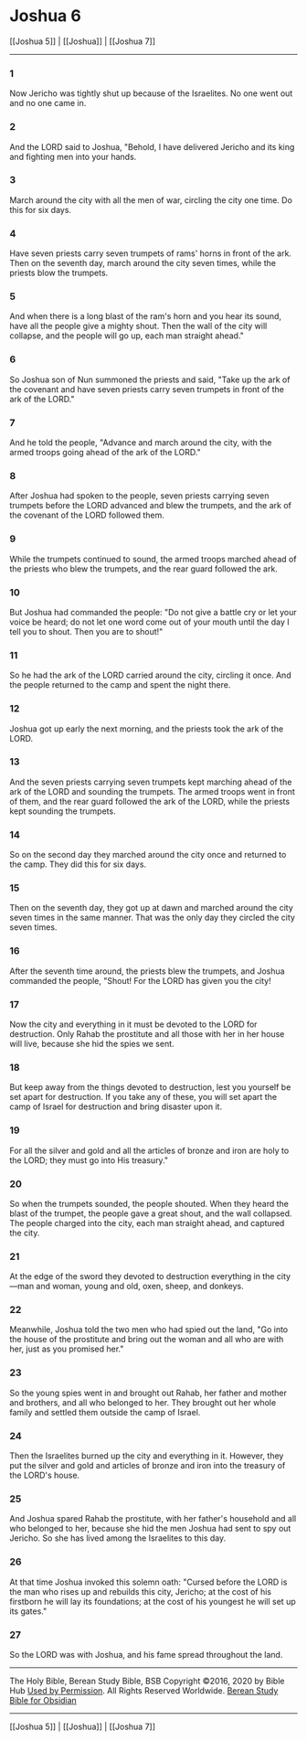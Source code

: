 # Joshua 6

[[Joshua 5]] | [[Joshua]] | [[Joshua 7]]

---

### 1
Now Jericho was tightly shut up because of the Israelites. No one went out and no one came in.

### 2
And the LORD said to Joshua, "Behold, I have delivered Jericho and its king and fighting men into your hands.

### 3
March around the city with all the men of war, circling the city one time. Do this for six days.

### 4
Have seven priests carry seven trumpets of rams' horns in front of the ark. Then on the seventh day, march around the city seven times, while the priests blow the trumpets.

### 5
And when there is a long blast of the ram's horn and you hear its sound, have all the people give a mighty shout. Then the wall of the city will collapse, and the people will go up, each man straight ahead."

### 6
So Joshua son of Nun summoned the priests and said, "Take up the ark of the covenant and have seven priests carry seven trumpets in front of the ark of the LORD."

### 7
And he told the people, "Advance and march around the city, with the armed troops going ahead of the ark of the LORD."

### 8
After Joshua had spoken to the people, seven priests carrying seven trumpets before the LORD advanced and blew the trumpets, and the ark of the covenant of the LORD followed them.

### 9
While the trumpets continued to sound, the armed troops marched ahead of the priests who blew the trumpets, and the rear guard followed the ark.

### 10
But Joshua had commanded the people: "Do not give a battle cry or let your voice be heard; do not let one word come out of your mouth until the day I tell you to shout. Then you are to shout!"

### 11
So he had the ark of the LORD carried around the city, circling it once. And the people returned to the camp and spent the night there.

### 12
Joshua got up early the next morning, and the priests took the ark of the LORD.

### 13
And the seven priests carrying seven trumpets kept marching ahead of the ark of the LORD and sounding the trumpets. The armed troops went in front of them, and the rear guard followed the ark of the LORD, while the priests kept sounding the trumpets.

### 14
So on the second day they marched around the city once and returned to the camp. They did this for six days.

### 15
Then on the seventh day, they got up at dawn and marched around the city seven times in the same manner. That was the only day they circled the city seven times.

### 16
After the seventh time around, the priests blew the trumpets, and Joshua commanded the people, "Shout! For the LORD has given you the city!

### 17
Now the city and everything in it must be devoted to the LORD for destruction. Only Rahab the prostitute and all those with her in her house will live, because she hid the spies we sent.

### 18
But keep away from the things devoted to destruction, lest you yourself be set apart for destruction. If you take any of these, you will set apart the camp of Israel for destruction and bring disaster upon it.

### 19
For all the silver and gold and all the articles of bronze and iron are holy to the LORD; they must go into His treasury."

### 20
So when the trumpets sounded, the people shouted. When they heard the blast of the trumpet, the people gave a great shout, and the wall collapsed. The people charged into the city, each man straight ahead, and captured the city.

### 21
At the edge of the sword they devoted to destruction everything in the city—man and woman, young and old, oxen, sheep, and donkeys.

### 22
Meanwhile, Joshua told the two men who had spied out the land, "Go into the house of the prostitute and bring out the woman and all who are with her, just as you promised her."

### 23
So the young spies went in and brought out Rahab, her father and mother and brothers, and all who belonged to her. They brought out her whole family and settled them outside the camp of Israel.

### 24
Then the Israelites burned up the city and everything in it. However, they put the silver and gold and articles of bronze and iron into the treasury of the LORD's house.

### 25
And Joshua spared Rahab the prostitute, with her father's household and all who belonged to her, because she hid the men Joshua had sent to spy out Jericho. So she has lived among the Israelites to this day.

### 26
At that time Joshua invoked this solemn oath: "Cursed before the LORD is the man who rises up and rebuilds this city, Jericho; at the cost of his firstborn he will lay its foundations; at the cost of his youngest he will set up its gates."

### 27
So the LORD was with Joshua, and his fame spread throughout the land.

---

The Holy Bible, Berean Study Bible, BSB
Copyright ©2016, 2020 by Bible Hub
[Used by Permission](https://berean.bible/terms.htm). All Rights Reserved Worldwide.
[Berean Study Bible for Obsidian](https://github.com/gapmiss/berean-study-bible-for-obsidian)

---

[[Joshua 5]] | [[Joshua]] | [[Joshua 7]]


